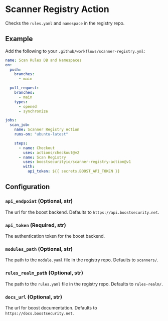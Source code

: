 # Scanner Registry Action

Checks the `rules.yaml` and `namespace` in the registry repo.

## Example

Add the following to your `.github/workflows/scanner-registry.yml`:

```yml
name: Scan Rules DB and Namespaces
on:
  push:
    branches:
      - main

  pull_request:
    branches:
      - main
    types:
      - opened
      - synchronize

jobs:
  scan_job:
    name: Scanner Registry Action
    runs-on: "ubuntu-latest"

    steps:
      - name: Checkout
        uses: actions/checkout@v2
      - name: Scan Registry
        uses: boostsecurityio/scanner-registry-action@v1
        with:
          api_token: ${{ secrets.BOOST_API_TOKEN }}
```

## Configuration

### `api_endpoint` (Optional, str)

The url for the boost backend. Defaults to `https://api.boostsecurity.net`.

### `api_token` (Required, str)

The authentication token for the boost backend.

### `modules_path` (Optional, str)

The path to the `module.yaml` file in the registry repo. Defaults to `scanners/`.

### `rules_realm_path` (Optional, str)

The path to the `rules.yaml` file in the registry repo. Defaults to `rules-realm/`.

### `docs_url` (Optional, str)

The url for boost documentation. Defaults to `https://docs.boostsecurity.net`.
